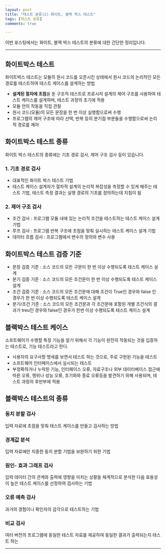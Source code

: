 ```yaml
---
layout: post
title: "테스트 분류(2)-화이트, 블랙 박스 테스트"
tags: [테스트 분류]
comments: true

---
```


이번 포스팅에서는 화이트, 블랙 박스 테스트의 분류에 대한 간단한 정리입니다.

---

## 화이트박스 테스트

화이트박스 테스트는 모듈의 원시 코드를 오픈시킨 상태에서 원시 코드의 논리적인 모든 경로를 테스트하여 테스트 케이스를 설계하는 방법

* <strong>설계된 절차에 초점</strong>을 둔 구조적 테스트로 프로시저 설계의 제어 구조를 사용하여 테스트 케이스를 설계하며, 테스트 과정의 초기에 적용
* 모듈 안의 작동을 직접 관찰
* 원시 코드(모듈)의 모든 문장을 한 번 이상 실행함으로써 수행
* 프로그램의 제어 구조에 따라 선택, 반복 등의 분기점 부분들을 수행함으로써 논리적 경로를 제어

## 화이트박스 테스트 종류

화이트 박스 테스트의 종류에는 기초 경로 검사, 제어 구조 검사 등이 있습니다.

### 1. 기초 경로 검사
* 대표적인 화이트 박스 테스트 기법
* 테스트 케이스 설계자가 절차적 설계의 논리적 복잡성을 측정할 수 있게 해주는 테스트 기법, 테스트 측정 결과는 실행 경로의 기초를 정의하는데 지침이 됨

### 2. 제어 구조 검사
* 조건 검사 : 프로그램 모듈 내에 있는 논리적 조건을 테스트하는 테스트 케이스 설계 기법
* 루프 검사 : 프로그램 반복 구조에 초점을 맞춰 실시하는 테스트 케이스 설계 기법
* 데이터 흐름 검사 : 프로그램에서 변수의 정의와 변수 사용

## 화이트박스 테스트 검증 기준
* 문장 검증 기준 : 소스 코드의 모든 구문이 한 번 이상 수행되도록 테스트 케이스 설계
* 분기 검증 기준 : 소스 코드의 모든 조건문이 한 번 이상 수행되도록 테스트 케이스 설계
* 조건 검증 기준 : 소스 코드의 모든 조건문에 대해 조건이 True인 경우와 false 인 경우가 한 번 이상 수행되도록 테스트 케이스 설계
* 분기/조건 기준 : 소스 코드의 모든 조건문과 각 조건문에 포함된 개별 조건식의 결과가 treu인 경우와 false인 경우가 한번 이상 수행되도록 테스트 케이스 설계

## 블랙박스 테스트 케이스
소프트웨어가 수행할 특정 기능을 알기 위해서 각 기능이 완전히 작동되는 것을 입증하는 테스트로, 기능 테스트라고 한다.
* 사용자의 요구사항 명세를 보면서 테스트 하는 것으로, 주로 구현된 기능을 테스트
* 소프트웨어 인터페이스에서 실시되는 테스트
* 부정확하거나 누락된 기능, 인터페이스 오류, 자료구조나 외부 데이터베이스 접근에 따른 오류, 행위나 성능 오류, 초기화와 종료 오류등을 발견하기 위해 사용되며, 테스트 과정의 후반부에 적용

## 블랙박스 테스트의 종류
### 동치 분할 검사

입력 자료에 초점을 맞춰 테스트 케이스를 만들고 검사하는 방법

### 경계값 분석

입력 자료에만 치중한 동치 분할 기법을 보완하기 위한 기법

### 원인- 효과 그래프 검사

입력 데이터 간의 관계와 출력에 영향을 미치는 상황을 체계적으로 분석한 다음 효용성이 높은 테스트 케이스를 선정하여 검사하는 기법

### 오류 예측 검사

과거의 경험이나 확인자의 감각으로 테스트하는 기법

### 비교 검사

여러 버전의 프로그램에 동일한 테스트 자료를 제공하여 동일한 결과가 출력되는지 테스트 하는 

---
